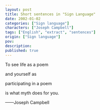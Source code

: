 ```yaml
---
layout: post
title: Short sentences in "Sign Language"
date: 2002-01-02
categories: ["Sign language"]
characters: ["Joseph Campbell"]
tags: ["English", "extract", "sentences"]
origin: ["Sign language"]
pov: 
description: 
published: true
---
```


To see life as a poem

and yourself as

participating in a poem

is what myth does for you.

——Joseph Campbell
